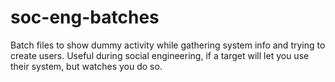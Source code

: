 # soc-eng-batches
Batch files to show dummy activity while gathering system info and trying to create users. Useful during social engineering, if a target will let you use their system, but watches you do so.
